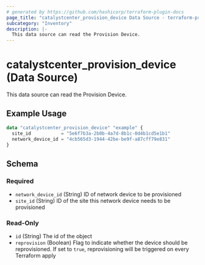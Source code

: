 ```yaml
---
# generated by https://github.com/hashicorp/terraform-plugin-docs
page_title: "catalystcenter_provision_device Data Source - terraform-provider-catalystcenter"
subcategory: "Inventory"
description: |-
  This data source can read the Provision Device.
---
```


# catalystcenter_provision_device (Data Source)

This data source can read the Provision Device.

## Example Usage

```terraform
data "catalystcenter_provision_device" "example" {
  site_id           = "5e6f7b3a-2b0b-4a7d-8b1c-0d4b1cd5e1b1"
  network_device_id = "4cb565d3-1944-42be-be9f-a87cff79e831"
}
```

<!-- schema generated by tfplugindocs -->
## Schema

### Required

- `network_device_id` (String) ID of network device to be provisioned
- `site_id` (String) ID of the site this network device needs to be provisioned

### Read-Only

- `id` (String) The id of the object
- `reprovision` (Boolean) Flag to indicate whether the device should be reprovisioned. If set to `true`, reprovisioning will be triggered on every Terraform apply
